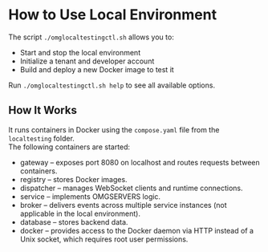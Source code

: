 # How to Use Local Environment

The script `./omglocaltestingctl.sh` allows you to:

- Start and stop the local environment
- Initialize a tenant and developer account
- Build and deploy a new Docker image to test it

Run `./omglocaltestingctl.sh help` to see all available options.

## How It Works

It runs containers in Docker using the `compose.yaml` file from the `localtesting` folder.  
The following containers are started:

- gateway – exposes port 8080 on localhost and routes requests between containers.
- registry – stores Docker images.
- dispatcher – manages WebSocket clients and runtime connections.
- service – implements OMGSERVERS logic.
- broker – delivers events across multiple service instances (not applicable in the local environment).
- database – stores backend data.
- docker – provides access to the Docker daemon via HTTP instead of a Unix socket, which requires root user permissions.